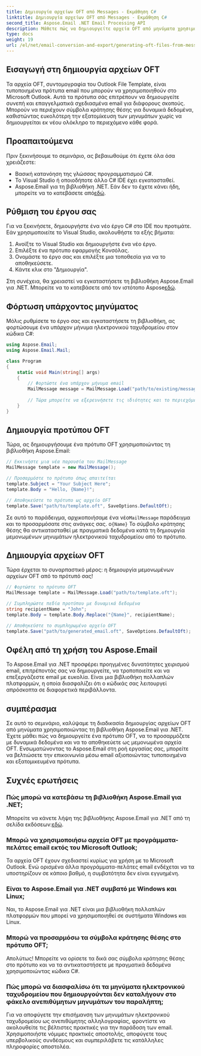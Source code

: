 ```yaml
---
title: Δημιουργία αρχείων OFT από Messages - Εκμάθηση C#
linktitle: Δημιουργία αρχείων OFT από Messages - Εκμάθηση C#
second_title: Aspose.Email .NET Email Processing API
description: Μάθετε πώς να δημιουργείτε αρχεία OFT από μηνύματα χρησιμοποιώντας το Aspose.Email για .NET. Οδηγός βήμα προς βήμα με πηγαίο κώδικα για αποτελεσματική δημιουργία προτύπων email.
type: docs
weight: 19
url: /el/net/email-conversion-and-export/generating-oft-files-from-messages-csharp-tutorial/
---
```


## Εισαγωγή στη δημιουργία αρχείων OFT

Τα αρχεία OFT, συντομογραφία του Outlook File Template, είναι τυποποιημένα πρότυπα email που μπορούν να χρησιμοποιηθούν στο Microsoft Outlook. Αυτά τα πρότυπα σάς επιτρέπουν να δημιουργείτε συνεπή και επαγγελματικά σχεδιασμένα email για διάφορους σκοπούς. Μπορούν να περιέχουν σύμβολα κράτησης θέσης για δυναμικά δεδομένα, καθιστώντας ευκολότερη την εξατομίκευση των μηνυμάτων χωρίς να δημιουργείται εκ νέου ολόκληρο το περιεχόμενο κάθε φορά.

## Προαπαιτούμενα

Πριν ξεκινήσουμε το σεμινάριο, ας βεβαιωθούμε ότι έχετε όλα όσα χρειάζεστε:

- Βασική κατανόηση της γλώσσας προγραμματισμού C#.
- Το Visual Studio ή οποιοδήποτε άλλο C# IDE έχει εγκατασταθεί.
-  Aspose.Email για τη βιβλιοθήκη .NET. Εάν δεν το έχετε κάνει ήδη, μπορείτε να το κατεβάσετε από[εδώ](https://releases.aspose.com/email/net).

## Ρύθμιση του έργου σας

Για να ξεκινήσετε, δημιουργήστε ένα νέο έργο C# στο IDE που προτιμάτε. Εάν χρησιμοποιείτε το Visual Studio, ακολουθήστε τα εξής βήματα:

1. Ανοίξτε το Visual Studio και δημιουργήστε ένα νέο έργο.
2. Επιλέξτε ένα πρότυπο εφαρμογής Κονσόλας.
3. Ονομάστε το έργο σας και επιλέξτε μια τοποθεσία για να το αποθηκεύσετε.
4. Κάντε κλικ στο "Δημιουργία".

 Στη συνέχεια, θα χρειαστεί να εγκαταστήσετε τη βιβλιοθήκη Aspose.Email για .NET. Μπορείτε να το κατεβάσετε από τον ιστότοπο Aspose[εδώ](https://releases.aspose.com/email/net).

## Φόρτωση υπάρχοντος μηνύματος

Μόλις ρυθμίσετε το έργο σας και εγκαταστήσετε τη βιβλιοθήκη, ας φορτώσουμε ένα υπάρχον μήνυμα ηλεκτρονικού ταχυδρομείου στον κώδικα C#:

```csharp
using Aspose.Email;
using Aspose.Email.Mail;

class Program
{
    static void Main(string[] args)
    {
        // Φορτώστε ένα υπάρχον μήνυμα email
        MailMessage message = MailMessage.Load("path/to/existing/message.eml");
        
        // Τώρα μπορείτε να εξερευνήσετε τις ιδιότητες και το περιεχόμενο του μηνύματος
    }
}
```

## Δημιουργία προτύπου OFT

Τώρα, ας δημιουργήσουμε ένα πρότυπο OFT χρησιμοποιώντας τη βιβλιοθήκη Aspose.Email:

```csharp
// Εκκινήστε μια νέα παρουσία του MailMessage
MailMessage template = new MailMessage();

// Προσαρμόστε το πρότυπο όπως απαιτείται
template.Subject = "Your Subject Here";
template.Body = "Hello, {Name}!";

// Αποθηκεύστε το πρότυπο ως αρχείο OFT
template.Save("path/to/template.oft", SaveOptions.DefaultOft);
```

 Σε αυτό το παράδειγμα, αρχικοποιήσαμε ένα νέο`MailMessage` παράδειγμα και το προσαρμόσατε στις ανάγκες σας. ο`{Name}` Το σύμβολο κράτησης θέσης θα αντικατασταθεί με πραγματικά δεδομένα κατά τη δημιουργία μεμονωμένων μηνυμάτων ηλεκτρονικού ταχυδρομείου από το πρότυπο.

## Δημιουργία αρχείων OFT

Τώρα έρχεται το συναρπαστικό μέρος: η δημιουργία μεμονωμένων αρχείων OFT από το πρότυπό σας!

```csharp
// Φορτώστε το πρότυπο OFT
MailMessage template = MailMessage.Load("path/to/template.oft");

// Συμπληρώστε πεδία προτύπου με δυναμικά δεδομένα
string recipientName = "John";
template.Body = template.Body.Replace("{Name}", recipientName);

// Αποθηκεύστε το συμπληρωμένο αρχείο OFT
template.Save("path/to/generated_email.oft", SaveOptions.DefaultOft);
```

## Οφέλη από τη χρήση του Aspose.Email

Το Aspose.Email για .NET προσφέρει προηγμένες δυνατότητες χειρισμού email, επιτρέποντάς σας να δημιουργείτε, να τροποποιείτε και να επεξεργάζεστε email με ευκολία. Είναι μια βιβλιοθήκη πολλαπλών πλατφορμών, η οποία διασφαλίζει ότι ο κώδικάς σας λειτουργεί απρόσκοπτα σε διαφορετικά περιβάλλοντα.

## συμπέρασμα

Σε αυτό το σεμινάριο, καλύψαμε τη διαδικασία δημιουργίας αρχείων OFT από μηνύματα χρησιμοποιώντας τη βιβλιοθήκη Aspose.Email για .NET. Έχετε μάθει πώς να δημιουργείτε ένα πρότυπο OFT, να το προσαρμόζετε με δυναμικά δεδομένα και να το αποθηκεύετε ως μεμονωμένα αρχεία OFT. Ενσωματώνοντας το Aspose.Email στη ροή εργασίας σας, μπορείτε να βελτιώσετε την επικοινωνία μέσω email αξιοποιώντας τυποποιημένα και εξατομικευμένα πρότυπα.

## Συχνές ερωτήσεις

### Πώς μπορώ να κατεβάσω τη βιβλιοθήκη Aspose.Email για .NET;

 Μπορείτε να κάνετε λήψη της βιβλιοθήκης Aspose.Email για .NET από τη σελίδα εκδόσεων:[εδώ](https://releases.aspose.com/email/net).

### Μπορώ να χρησιμοποιήσω αρχεία OFT με προγράμματα-πελάτες email εκτός του Microsoft Outlook;

Τα αρχεία OFT έχουν σχεδιαστεί κυρίως για χρήση με το Microsoft Outlook. Ενώ ορισμένα άλλα προγράμματα-πελάτες email ενδέχεται να τα υποστηρίζουν σε κάποιο βαθμό, η συμβατότητα δεν είναι εγγυημένη.

### Είναι το Aspose.Email για .NET συμβατό με Windows και Linux;

Ναι, το Aspose.Email για .NET είναι μια βιβλιοθήκη πολλαπλών πλατφορμών που μπορεί να χρησιμοποιηθεί σε συστήματα Windows και Linux.

### Μπορώ να προσαρμόσω τα σύμβολα κράτησης θέσης στο πρότυπο OFT;

Απολύτως! Μπορείτε να ορίσετε τα δικά σας σύμβολα κράτησης θέσης στο πρότυπο και να τα αντικαταστήσετε με πραγματικά δεδομένα χρησιμοποιώντας κώδικα C#.

### Πώς μπορώ να διασφαλίσω ότι τα μηνύματα ηλεκτρονικού ταχυδρομείου που δημιουργούνται δεν καταλήγουν στο φάκελο ανεπιθύμητων μηνυμάτων του παραλήπτη;

Για να αποφύγετε την επισήμανση των μηνυμάτων ηλεκτρονικού ταχυδρομείου ως ανεπιθύμητης αλληλογραφίας, φροντίστε να ακολουθείτε τις βέλτιστες πρακτικές για την παράδοση των email. Χρησιμοποιήστε νόμιμες πρακτικές αποστολής, αποφύγετε τους υπερβολικούς συνδέσμους και συμπεριλάβετε τις κατάλληλες πληροφορίες αποστολέα.